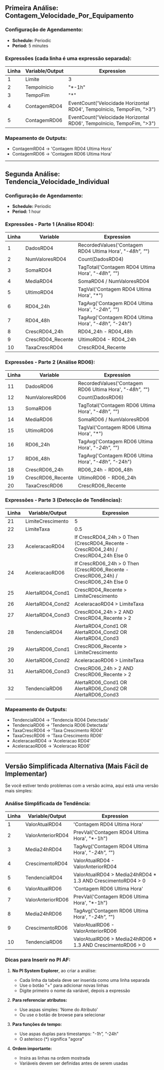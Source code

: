 ## **Primeira Análise: Contagem_Velocidade_Por_Equipamento**

### **Configuração de Agendamento:**
- **Schedule:** Periodic
- **Period:** 5 minutes

### **Expressões (cada linha é uma expressão separada):**

| Linha | Variable/Output | Expression |
|-------|----------------|------------|
| 1 | Limite | 3 |
| 2 | TempoInicio | "*-1h" |
| 3 | TempoFim | "*" |
| 4 | ContagemRD04 | EventCount('Velocidade Horizontal RD04', TempoInicio, TempoFim, ">3") |
| 5 | ContagemRD06 | EventCount('Velocidade Horizontal RD06', TempoInicio, TempoFim, ">3") |

### **Mapeamento de Outputs:**
- ContagemRD04 → 'Contagem RD04 Ultima Hora'
- ContagemRD06 → 'Contagem RD06 Ultima Hora'

---

## **Segunda Análise: Tendencia_Velocidade_Individual**

### **Configuração de Agendamento:**
- **Schedule:** Periodic  
- **Period:** 1 hour

### **Expressões - Parte 1 (Análise RD04):**

| Linha | Variable | Expression |
|-------|----------|------------|
| 1 | DadosRD04 | RecordedValues('Contagem RD04 Ultima Hora', "*-48h", "*") |
| 2 | NumValoresRD04 | Count(DadosRD04) |
| 3 | SomaRD04 | TagTotal('Contagem RD04 Ultima Hora', "*-48h", "*") |
| 4 | MediaRD04 | SomaRD04 / NumValoresRD04 |
| 5 | UltimoRD04 | TagVal('Contagem RD04 Ultima Hora', "*") |
| 6 | RD04_24h | TagAvg('Contagem RD04 Ultima Hora', "*-24h", "*") |
| 7 | RD04_48h | TagAvg('Contagem RD04 Ultima Hora', "*-48h", "*-24h") |
| 8 | CrescRD04_24h | RD04_24h - RD04_48h |
| 9 | CrescRD04_Recente | UltimoRD04 - RD04_24h |
| 10 | TaxaCrescRD04 | CrescRD04_Recente |

### **Expressões - Parte 2 (Análise RD06):**

| Linha | Variable | Expression |
|-------|----------|------------|
| 11 | DadosRD06 | RecordedValues('Contagem RD06 Ultima Hora', "*-48h", "*") |
| 12 | NumValoresRD06 | Count(DadosRD06) |
| 13 | SomaRD06 | TagTotal('Contagem RD06 Ultima Hora', "*-48h", "*") |
| 14 | MediaRD06 | SomaRD06 / NumValoresRD06 |
| 15 | UltimoRD06 | TagVal('Contagem RD06 Ultima Hora', "*") |
| 16 | RD06_24h | TagAvg('Contagem RD06 Ultima Hora', "*-24h", "*") |
| 17 | RD06_48h | TagAvg('Contagem RD06 Ultima Hora', "*-48h", "*-24h") |
| 18 | CrescRD06_24h | RD06_24h - RD06_48h |
| 19 | CrescRD06_Recente | UltimoRD06 - RD06_24h |
| 20 | TaxaCrescRD06 | CrescRD06_Recente |

### **Expressões - Parte 3 (Detecção de Tendências):**

| Linha | Variable/Output | Expression |
|-------|----------------|------------|
| 21 | LimiteCrescimento | 5 |
| 22 | LimiteTaxa | 0.5 |
| 23 | AceleracaoRD04 | If CrescRD04_24h > 0 Then (CrescRD04_Recente - CrescRD04_24h) / CrescRD04_24h Else 0 |
| 24 | AceleracaoRD06 | If CrescRD06_24h > 0 Then (CrescRD06_Recente - CrescRD06_24h) / CrescRD06_24h Else 0 |
| 25 | AlertaRD04_Cond1 | CrescRD04_Recente > LimiteCrescimento |
| 26 | AlertaRD04_Cond2 | AceleracaoRD04 > LimiteTaxa |
| 27 | AlertaRD04_Cond3 | CrescRD04_24h > 2 AND CrescRD04_Recente > 2 |
| 28 | TendenciaRD04 | AlertaRD04_Cond1 OR AlertaRD04_Cond2 OR AlertaRD04_Cond3 |
| 29 | AlertaRD06_Cond1 | CrescRD06_Recente > LimiteCrescimento |
| 30 | AlertaRD06_Cond2 | AceleracaoRD06 > LimiteTaxa |
| 31 | AlertaRD06_Cond3 | CrescRD06_24h > 2 AND CrescRD06_Recente > 2 |
| 32 | TendenciaRD06 | AlertaRD06_Cond1 OR AlertaRD06_Cond2 OR AlertaRD06_Cond3 |

### **Mapeamento de Outputs:**
- TendenciaRD04 → 'Tendencia RD04 Detectada'
- TendenciaRD06 → 'Tendencia RD06 Detectada'
- TaxaCrescRD04 → 'Taxa Crescimento RD04'
- TaxaCrescRD06 → 'Taxa Crescimento RD06'
- AceleracaoRD04 → 'Aceleracao RD04'
- AceleracaoRD06 → 'Aceleracao RD06'

---

## **Versão Simplificada Alternativa (Mais Fácil de Implementar)**

Se você estiver tendo problemas com a versão acima, aqui está uma versão mais simples:

### **Análise Simplificada de Tendência:**

| Linha | Variable/Output | Expression |
|-------|----------------|------------|
| 1 | ValorAtualRD04 | 'Contagem RD04 Ultima Hora' |
| 2 | ValorAnteriorRD04 | PrevVal('Contagem RD04 Ultima Hora', "*-1h") |
| 3 | Media24hRD04 | TagAvg('Contagem RD04 Ultima Hora', "*-24h", "*") |
| 4 | CrescimentoRD04 | ValorAtualRD04 - ValorAnteriorRD04 |
| 5 | TendenciaRD04 | ValorAtualRD04 > Media24hRD04 * 1.3 AND CrescimentoRD04 > 0 |
| 6 | ValorAtualRD06 | 'Contagem RD06 Ultima Hora' |
| 7 | ValorAnteriorRD06 | PrevVal('Contagem RD06 Ultima Hora', "*-1h") |
| 8 | Media24hRD06 | TagAvg('Contagem RD06 Ultima Hora', "*-24h", "*") |
| 9 | CrescimentoRD06 | ValorAtualRD06 - ValorAnteriorRD06 |
| 10 | TendenciaRD06 | ValorAtualRD06 > Media24hRD06 * 1.3 AND CrescimentoRD06 > 0 |

### **Dicas para Inserir no PI AF:**

1. **No PI System Explorer**, ao criar a análise:
   - Cada linha da tabela deve ser inserida como uma linha separada
   - Use o botão "+" para adicionar novas linhas
   - Digite primeiro o nome da variável, depois a expressão

2. **Para referenciar atributos:**
   - Use aspas simples: 'Nome do Atributo'
   - Ou use o botão de browse para selecionar

3. **Para funções de tempo:**
   - Use aspas duplas para timestamps: "*-1h", "*-24h"
   - O asterisco (*) significa "agora"

4. **Ordem importante:**
   - Insira as linhas na ordem mostrada
   - Variáveis devem ser definidas antes de serem usadas
